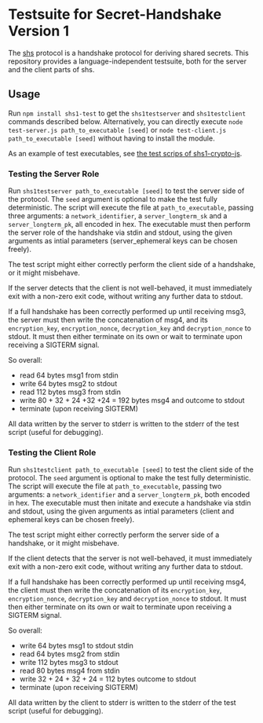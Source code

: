 # Testsuite for Secret-Handshake Version 1
The [shs](https://github.com/auditdrivencrypto/secret-handshake) protocol is a handshake protocol for deriving shared secrets. This repository provides a language-independent testsuite, both for the server and the client parts of shs.

## Usage
Run `npm install shs1-test` to get the `shs1testserver` and `shs1testclient` commands described below. Alternatively, you can directly execute `node test-server.js path_to_executable [seed]` or `node test-client.js path_to_executable [seed]` without having to install the module.

As an example of test executables, see [the test scrips of shs1-crypto-js](https://github.com/AljoschaMeyer/shs1-crypto-js).

### Testing the Server Role
Run `shs1testserver path_to_executable [seed]` to test the server side of the protocol. The `seed` argument is optional to make the test fully deterministic. The script will execute the file at `path_to_executable`, passing three arguments: a `network_identifier`, a `server_longterm_sk` and a `server_longterm_pk`, all encoded in hex. The executable must then perform the server role of the handshake via stdin and stdout, using the given arguments as intial parameters (server_ephemeral keys can be chosen freely).

The test script might either correctly perform the client side of a handshake, or it might misbehave.

If the server detects that the client is not well-behaved, it must immediately exit with a non-zero exit code, without writing any further data to stdout.

If a full handshake has been correctly performed up until receiving msg3, the server must then write the concatenation of msg4, and its `encryption_key`, `encryption_nonce`, `decryption_key` and `decryption_nonce` to stdout. It must then either terminate on its own or wait to terminate upon receiving a SIGTERM signal.

So overall:

- read 64 bytes msg1 from stdin
- write 64 bytes msg2 to stdout
- read 112 bytes msg3 from stdin
- write 80 + 32 + 24 +32 +24 = 192 bytes msg4 and outcome to stdout
- terminate (upon receiving SIGTERM)

All data written by the server to stderr is written to the stderr of the test script (useful for debugging).

### Testing the Client Role
Run `shs1testclient path_to_executable [seed]` to test the client side of the protocol. The `seed` argument is optional to make the test fully deterministic. The script will execute the file at `path_to_executable`, passing two arguments: a `network_identifier` and a `server_longterm_pk`, both encoded in hex. The executable must then initate and execute a handshake via stdin and stdout, using the given arguments as intial parameters (client and ephemeral keys can be chosen freely).

The test script might either correctly perform the server side of a handshake, or it might misbehave.

If the client detects that the server is not well-behaved, it must immediately exit with a non-zero exit code, without writing any further data to stdout.

If a full handshake has been correctly performed up until receiving msg4, the client must then write the concatenation of its `encryption_key`, `encryption_nonce`, `decryption_key` and `decryption_nonce` to stdout. It must then either terminate on its own or wait to terminate upon receiving a SIGTERM signal.

So overall:

- write 64 bytes msg1 to stdout stdin
- read 64 bytes msg2 from stdin
- write 112 bytes msg3 to stdout
- read 80 bytes msg4 from stdin
- write 32 + 24 + 32 + 24 = 112 bytes outcome to stdout
- terminate (upon receiving SIGTERM)

All data written by the client to stderr is written to the stderr of the test script (useful for debugging).
